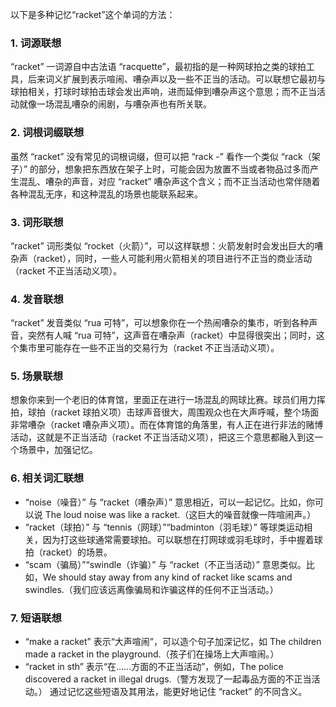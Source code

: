 以下是多种记忆“racket”这个单词的方法：

### 1. 词源联想
“racket” 一词源自中古法语 “racquette”，最初指的是一种网球拍之类的球拍工具，后来词义扩展到表示喧闹、嘈杂声以及一些不正当的活动。可以联想它最初与球拍相关，打球时球拍击球会发出声响，进而延伸到嘈杂声这个意思；而不正当活动就像一场混乱嘈杂的闹剧，与嘈杂声也有所关联。 

### 2. 词根词缀联想
虽然 “racket” 没有常见的词根词缀，但可以把 “rack -” 看作一个类似 “rack（架子）” 的部分，想象把东西放在架子上时，可能会因为放置不当或者物品过多而产生混乱、嘈杂的声音，对应 “racket” 嘈杂声这个含义；而不正当活动也常伴随着各种混乱无序，和这种混乱的场景也能联系起来。

### 3. 词形联想
“racket” 词形类似 “rocket（火箭）”，可以这样联想：火箭发射时会发出巨大的嘈杂声（racket），同时，一些人可能利用火箭相关的项目进行不正当的商业活动（racket 不正当活动义项）。 

### 4. 发音联想
“racket” 发音类似 “rua 可特”，可以想象你在一个热闹嘈杂的集市，听到各种声音，突然有人喊 “rua 可特”，这声音在嘈杂声（racket）中显得很突出；同时，这个集市里可能存在一些不正当的交易行为（racket 不正当活动义项）。

### 5. 场景联想
想象你来到一个老旧的体育馆，里面正在进行一场混乱的网球比赛。球员们用力挥拍，球拍（racket 球拍义项）击球声音很大，周围观众也在大声呼喊，整个场面非常嘈杂（racket 嘈杂声义项）。而在体育馆的角落里，有人正在进行非法的赌博活动，这就是不正当活动（racket 不正当活动义项），把这三个意思都融入到这一个场景中，加强记忆。 

### 6. 相关词汇联想
- “noise（噪音）” 与 “racket（嘈杂声）” 意思相近，可以一起记忆。比如，你可以说 The loud noise was like a racket.（这巨大的噪音就像一阵喧闹声。） 
- “racket（球拍）” 与 “tennis（网球）”“badminton（羽毛球）” 等球类运动相关，因为打这些球通常需要球拍。可以联想在打网球或羽毛球时，手中握着球拍（racket）的场景。
- “scam（骗局）”“swindle（诈骗）” 与 “racket（不正当活动）” 意思类似。比如，We should stay away from any kind of racket like scams and swindles.（我们应该远离像骗局和诈骗这样的任何不正当活动。） 

### 7. 短语联想
- “make a racket” 表示“大声喧闹”，可以造个句子加深记忆，如 The children made a racket in the playground.（孩子们在操场上大声喧闹。） 
- “racket in sth” 表示“在……方面的不正当活动”，例如，The police discovered a racket in illegal drugs.（警方发现了一起毒品方面的不正当活动。） 通过记忆这些短语及其用法，能更好地记住 “racket” 的不同含义。 